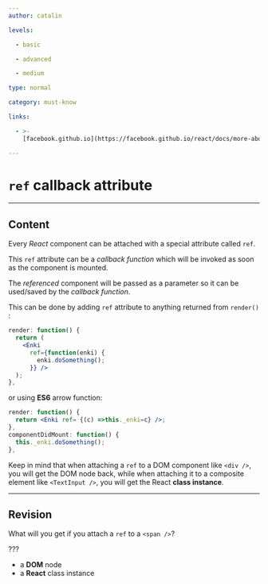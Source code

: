 ```yaml
---
author: catalin

levels:

  - basic

  - advanced

  - medium

type: normal

category: must-know

links:

  - >-
    [facebook.github.io](https://facebook.github.io/react/docs/more-about-refs.html#the-ref-callback-attribute){website}

---
```


# `ref` callback attribute

---

## Content

Every _React_ component can be attached with a special attribute called `ref`.

This `ref` attribute can be a _callback function_ which will be invoked as soon as the component is mounted.

The _referenced_ component will be passed as a parameter so it can be used/saved by the _callback function_.

This can be done by adding `ref` attribute to anything returned from `render()` :

```jsx
render: function() {
  return (
    <Enki
      ref={function(enki) {
        enki.doSomething();
      }} />
  );
},
```

or using **ES6** arrow function:

```jsx
render: function() {
  return <Enki ref= {(c) =>this._enki=c} />;
},
componentDidMount: function() {
  this._enki.doSomething();
},
```

Keep in mind that when attaching a `ref` to a DOM component like `<div />`, you will get the DOM node back, while when attaching it to a composite element like `<TextInput />`, you will get the React **class instance**.

---

## Revision

What will you get if you attach a `ref` to a `<span />`?

???

- a **DOM** node
- a **React** class instance
